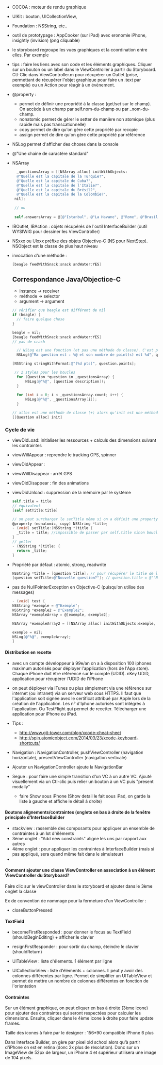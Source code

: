 - COCOA : moteur de rendu graphique
- UIKit : bouton, UICollectionView, 
- Foundation : NSString, etc..

- outil de prototypage : AppCooker (sur iPad) avec eronomie iPhone, insightly (invision) (png cliquable)

- le storyboard regroupe les vues graphiques et la coordination entre elles. Par exemple
- tips : faire les liens avec son code et les éléments graphiques. Cliquer sur un bouton ou un label dans le ViewController à partir du Storyboard. 
Ctl-Clic dans ViewController.m pour récupérer un Outlet (prise, permettant de récupérer l'objet graphique pour faire un .text par exemple) ou un Action pour réagir à un évènement. 

- @property : 
  - permet de définir une propriété à la classe (get/set sur le champ). On accède à un champ par self.nom-du-champ ou par _nom-du-champ.
  - nonatomic permet de gérer le setter de manière non atomique (plus rapide mais pas transcationnelle)
  - copy permet de dire qu'on gère cette propriété par recopie
  - assign permet de dire qu'on gère cette propriété par référence

- NSLog permet d'afficher des choses dans la console
- @"Une chaine de caractère standard"

- NSArray  
  ```objective-c
    _questionsArray = [[NSArray alloc] initWithObjects:
    @"Quelle est la capitale de la Turquie?",
    @"Quelle est la capitale de Cuba?",
    @"Quelle est la capitale de l'Italie?",
    @"Quelle est la capitale du Brésil?",
    @"Quelle est la capitale de la Colombie?",
   nil];
   
   // ou 
   
   self.answersArray = @[@"Istanbul", @"La Havane", @"Rome", @"Brasilia", @"Bogotta"];

  ```

- IBOutlet, IBAction : objets récupérés de l'outil InterfaceBuilder (outil WYSIWIG pour dessiner les ViewController)

- NSxxx ou UIxxx préfixe des objets Objective-C (NS pour NextStep). NSObject est la classe de plus haut niveau

- invocation d'une méthode : 
  ```objective-c
  [beagle feedWithSnack:snack andWater:YES]
  ```
  
  ## Correspondance Java/Objectice-C
  - instance -> receiver
  - méthode -> selector
  - argument -> argument
  
  ```objective-c
  // vérifier que beagle est différent de nil
  if (beagle) {
    // faire quelque chose
  }
  
  beagle = nil;
  [beagle feedWithSnack:snack andWater:YES]
  // pas de crash
  ```
  
  ```objective-c
    // NSLog est une fonction (et pas une méthode de classe). C'est pour cela qu'elle ne respsecte pas la syntaxe crochet
    NSLog(@"Ma question est : %@ et son nombre de point(s) est %d", question.title, question.points);
  ```
  ```objective-c
  [NSString stringWithFormat:@"(%d pts)", question.points];
  ```
  ```objective-c
   // 2 styles pour les boucles
    for (Question *question in _questionsArray) {
        NSLog(@"%@", [question description]);
    }
    
    for (int i = 0; i < _questionsArray.count; i++) {
        NSLog(@"%@", _questionsArray[i]);
    }
    ```
    
    ```objective-c
    // alloc est une méthode de classe (+) alors qu'init est une méthode d'instance (-)
    [[Question alloc] init]
    
    ```

### Cycle de vie
  
- viewDidLoad: initialiser les ressources + calculs des dimensions suivant les contraintes
- viewWillAppear : reprendre le tracking GPS, spinner
- viewDidAppear : 
- viewWillDisappear : arrêt GPS
- viewDidDisappear : fin des animations
- viewDidUnload : suppression de la mémoire par le système

  ```objective-c
  self.title = title
  // équivalent
  [self setTitle:title]
  
  // on peut surcharger le setTitle même si on a définit une property plus haut
  @property (nonatomic, copy) NSString *title;
  - (void) setTitle:(NSString *)title {
    _title = title; //impossible de passer par self.title sinon boucle infinie
  }
  // getter
  - (NSString *)title: {
    return _title;
  }
  ```
  
- Propriété par défaut : atomic, strong, readwrite
  
  ```objective-c
  NSString *title = [question title]; // pour récupérer le title de la question (= get)
  [question setTitle:@"Nouvelle question?"]; // question.title = @""Nouvelle question";
  ```

- pas de NullPointerException en Objective-C (puisqu'on utilise des messages)




  ```objective-c
  - (void) test {
  NSString *exemple = @"Exemple";
  NSString *exemple2 = @"Exemple2";
  NSArray *exempleArray = @[exemple, exemple2];
  
  NSArray *exempleArray2 = [[NSArray alloc] initWithObjects:exemple, exemple2, nil];
  
  exemple = nil;
  NSLog(@"%@", exempleArray);
  }
  ```

#### Distribution en recette

- avec un compte développeur à 99e/an on a à disposition 100 iphones maximum autorisés pour déployer l'application (hors de l'App store). Chaque iPhone doit être référencé sur le compte (UDID). nKey UDID, application pour récupérer l'UDID de l'iPhone

- on peut déployer via iTunes ou plus simplement via une référence sur internet (ou intranet) via un serveur web sous HTTPS. Il faut que l'application soit signée avec le certificat attribué par Apple lors de la création de l'application. Les n° d'Iphone autorisés sont intégrés à l'application. Ou TestFlight qui permet de recetter. Télécharger une application pour iPhone ou iPad. 

- Tips : 
  - http://www.git-tower.com/blog/xcode-cheat-sheet
  - http://spin.atomicobject.com/2014/03/23/xcode-keyboard-shortcuts/

- Navigation : NavigationController, pushViewController (navigation horizontale), presentViewController (navigation verticale)
- Ajouter un NavigationController ajoute la NavigationBar
- Segue : pour faire une simple transition d'un VC à un autre VC. Ajouté visuellement via un Ctl-clic puis relier un bouton à un VC puis "present modally"
  - faire Show sous iPhone (Show detail le fait sous iPad, on garde la liste à gauche et affiche le détail à droite)

#### Boutons alignements/contraintes (onglets en bas à droite de la fenêtre principale d'InterfaceBuilder

- stackview : rassemble des composants pour appliquer un ensemble de contraintes à un lot d'éléments
- 3ème onglet : "Add new constraints" aligne les uns par rapport aux autres
- 4ème onglet : pour appliquer les contraintes à InterfaceBuilder (mais si pas appliqué, sera quand même fait dans le simulateur)
- 

#### Comment ajouter une classe ViewController en association à un élément ViewController du Storyboard?

Faire clic sur le viewController dans le storyboard et ajouter dans le 3ème onglet la classe

Ex de convention de nommage pour la fermeture d'un ViewController : 
- closeButtonPressed

#### TextField

- becomeFirstResponded : pour donner le focus au TextField (shouldBeginEditing) + afficher le clavier
- resignFirstResponder : pour sortir du champ, éteindre le clavier (shouldReturn) 

- UITableView : liste d'élements. 1 élément par ligne
- UICollectionView : liste d'élements + colonnes. Il peut y avoir des colonnes différentes par ligne. Permet de simplifier un UITableView et permet de mettre un nombre de colonnes différentes en fonction de l'orientation


#### Contraintes

Sur un élément graphique, on peut cliquer en bas à droite (3ème icone) pour ajouter des contraintes qui seront respectées pour calculer les dimensions. Ensuite, cliquer dans le 4ème icone à droite pour faire update frames.

Taille des icones à faire par le designer : 156*90 compatible iPhone 6 plus

Dans Interface Builder, on gère par pixel old school alors qu'à partir d'iPhone on est en retina (donc 2x plus de résolution). Donc sur un ImageView de 52px de largeur, un iPhone 4 et supérieur utilisera une image de 104 pixels.

  
